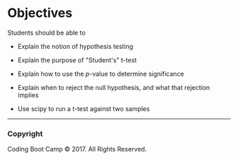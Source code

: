 # Objectives

Students should be able to

* Explain the notion of hypothesis testing

* Explain the purpose of "Student's" t-test

* Explain how to use the _p_-value to determine significance

* Explain when to reject the null hypothesis, and what that rejection implies

* Use scipy to run a t-test against two samples

- - -

### Copyright

Coding Boot Camp © 2017. All Rights Reserved.
